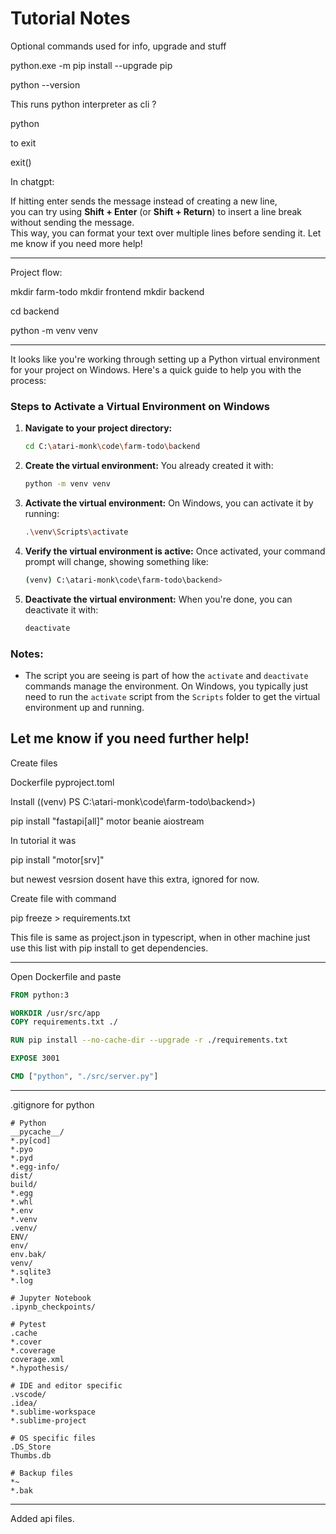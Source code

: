 # Tutorial Notes

Optional commands used for info, upgrade and stuff

python.exe -m pip install --upgrade pip

python --version

This runs python interpreter as cli ?

python

to exit

exit()

In chatgpt:

If hitting enter sends the message instead of creating a new line,  
you can try using **Shift + Enter** (or **Shift + Return**) to insert a line break without sending the message.  
This way, you can format your text over multiple lines before sending it. Let me know if you need more help!

---
Project flow:

mkdir farm-todo
mkdir frontend
mkdir backend

cd backend

python -m venv venv

---
It looks like you're working through setting up a Python virtual environment for your project on Windows. Here's a quick guide to help you with the process:

### Steps to Activate a Virtual Environment on Windows

1. **Navigate to your project directory:**
   ```bash
   cd C:\atari-monk\code\farm-todo\backend
   ```

2. **Create the virtual environment:**
   You already created it with:
   ```bash
   python -m venv venv
   ```

3. **Activate the virtual environment:**
   On Windows, you can activate it by running:
   ```bash
   .\venv\Scripts\activate
   ```

4. **Verify the virtual environment is active:**
   Once activated, your command prompt will change, showing something like:
   ```bash
   (venv) C:\atari-monk\code\farm-todo\backend>
   ```

5. **Deactivate the virtual environment:**
   When you're done, you can deactivate it with:
   ```bash
   deactivate
   ```

### Notes:
- The script you are seeing is part of how the `activate` and `deactivate` commands manage the environment. On Windows, you typically just need to run the `activate` script from the `Scripts` folder to get the virtual environment up and running.

Let me know if you need further help!
---

Create files 

Dockerfile
pyproject.toml

Install ((venv) PS C:\atari-monk\code\farm-todo\backend>)

pip install "fastapi[all]" motor beanie aiostream 

In tutorial it was 

pip install "motor[srv]"

but newest vesrsion dosent have this extra, ignored for now.

Create file with command

pip freeze > requirements.txt

This file is same as project.json in typescript, when in other machine just use this list with pip install to get dependencies.

---

Open Dockerfile and paste

```Dockerfile
FROM python:3

WORKDIR /usr/src/app
COPY requirements.txt ./

RUN pip install --no-cache-dir --upgrade -r ./requirements.txt

EXPOSE 3001

CMD ["python", "./src/server.py"]
```

---

.gitignore for python

```plaintext
# Python
__pycache__/
*.py[cod]
*.pyo
*.pyd
*.egg-info/
dist/
build/
*.egg
*.whl
*.env
*.venv
.venv/
ENV/
env/
env.bak/
venv/
*.sqlite3
*.log

# Jupyter Notebook
.ipynb_checkpoints/

# Pytest
.cache
*.cover
*.coverage
coverage.xml
*.hypothesis/

# IDE and editor specific
.vscode/
.idea/
*.sublime-workspace
*.sublime-project

# OS specific files
.DS_Store
Thumbs.db

# Backup files
*~
*.bak
```
---

Added api files.
